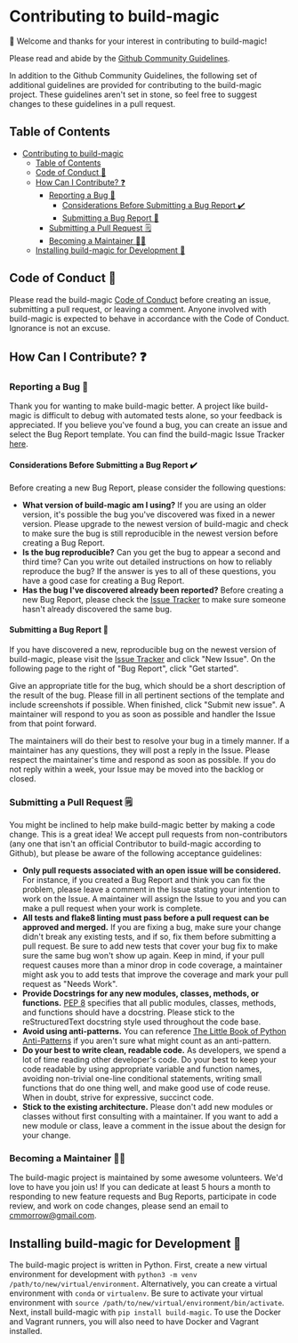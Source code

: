# Contributing to build-magic

:wave: Welcome and thanks for your interest in contributing to build-magic!

Please read and abide by the [Github Community Guidelines](https://docs.github.com/en/github/site-policy/github-community-guidelines).

In addition to the Github Community Guidelines, the following set of additional guidelines are provided for contributing to the build-magic project. These guidelines aren't set in stone, so feel free to suggest changes to these guidelines in a pull request.

## Table of Contents

- [Contributing to build-magic](#contributing-to-build-magic)
  - [Table of Contents](#table-of-contents)
  - [Code of Conduct :handshake:](#code-of-conduct-handshake)
  - [How Can I Contribute? :question:](#how-can-i-contribute-question)
    - [Reporting a Bug :bug:](#reporting-a-bug-bug)
      - [Considerations Before Submitting a Bug Report :heavy_check_mark:](#considerations-before-submitting-a-bug-report-heavy_check_mark)
      - [Submitting a Bug Report :raising_hand:](#submitting-a-bug-report-raising_hand)
    - [Submitting a Pull Request :spiral_notepad:](#submitting-a-pull-request-spiral_notepad)
    - [Becoming a Maintainer :construction_worker_woman:](#becoming-a-maintainer-construction_worker_woman)
  - [Installing build-magic for Development :construction:](#installing-build-magic-for-development-construction)

## Code of Conduct :handshake:

Please read the build-magic [Code of Conduct](https://github.com/cmmorrow/build-magic/blob/main/CODE_OF_CONDUCT.md) before creating an issue, submitting a pull request, or leaving a comment. Anyone involved with build-magic is expected to behave in accordance with the Code of Conduct. Ignorance is not an excuse.

## How Can I Contribute? :question:

### Reporting a Bug :bug:

Thank you for wanting to make build-magic better. A project like build-magic is difficult to debug with automated tests alone, so your feedback is appreciated. If you believe you've found a bug, you can create an issue and select the Bug Report template. You can find the build-magic Issue Tracker [here](https://github.com/cmmorrow/build-magic/issues).

#### Considerations Before Submitting a Bug Report :heavy_check_mark:

Before creating a new Bug Report, please consider the following questions:

- **What version of build-magic am I using?** If you are using an older version, it's possible the bug you've discovered was fixed in a newer version. Please upgrade to the newest version of build-magic and check to make sure the bug is still reproducible in the newest version before creating a Bug Report.
- **Is the bug reproducible?** Can you get the bug to appear a second and third time? Can you write out detailed instructions on how to reliably reproduce the bug? If the answer is yes to all of these questions, you have a good case for creating a Bug Report.
- **Has the bug I've discovered already been reported?** Before creating a new Bug Report, please check the [Issue Tracker](https://github.com/cmmorrow/build-magic/issues) to make sure someone hasn't already discovered the same bug.

#### Submitting a Bug Report :raising_hand:

If you have discovered a new, reproducible bug on the newest version of build-magic, please visit the [Issue Tracker](https://github.com/cmmorrow/build-magic/issues) and click "New Issue". On the following page to the right of "Bug Report", click "Get started".

Give an appropriate title for the bug, which should be a short description of the result of the bug. Please fill in all pertinent sections of the template and include screenshots if possible. When finished, click "Submit new issue". A maintainer will respond to you as soon as possible and handler the Issue from that point forward.

The maintainers will do their best to resolve your bug in a timely manner. If a maintainer has any questions, they will post a reply in the Issue. Please respect the maintainer's time and respond as soon as possible. If you do not reply within a week, your Issue may be moved into the backlog or closed.

### Submitting a Pull Request :spiral_notepad:

You might be inclined to help make build-magic better by making a code change. This is a great idea! We accept pull requests from non-contributors (any one that isn't an official Contributor to build-magic according to Github), but please be aware of the following acceptance guidelines:

- **Only pull requests associated with an open issue will be considered.** For instance, if you created a Bug Report and think you can fix the problem, please leave a comment in the Issue stating your intention to work on the Issue. A maintainer will assign the Issue to you and you can make a pull request when your work is complete.
- **All tests and flake8 linting must pass before a pull request can be approved and merged.** If you are fixing a bug, make sure your change didn't break any existing tests, and if so, fix them before submitting a pull request. Be sure to add new tests that cover your bug fix to make sure the same bug won't show up again. Keep in mind, if your pull request causes more than a minor drop in code coverage, a maintainer might ask you to add tests that improve the coverage and mark your pull request as "Needs Work".
- **Provide Docstrings for any new modules, classes, methods, or functions.** [PEP 8](https://www.python.org/dev/peps/pep-0008/#documentation-strings) specifies that all public modules, classes, methods, and functions should have a docstring. Please stick to the reStructuredText docstring style used throughout the code base.
- **Avoid using anti-patterns.** You can reference [The Little Book of Python Anti-Patterns](https://docs.quantifiedcode.com/python-anti-patterns/) if you aren't sure what might count as an anti-pattern.
- **Do your best to write clean, readable code.** As developers, we spend a lot of time reading other developer's code. Do your best to keep your code readable by using appropriate variable and function names, avoiding non-trivial one-line conditional statements, writing small functions that do one thing well, and make good use of code reuse. When in doubt, strive for expressive, succinct code.
- **Stick to the existing architecture.** Please don't add new modules or classes without first consulting with a maintainer. If you want to add a new module or class, leave a comment in the issue about the design for your change.

### Becoming a Maintainer :construction_worker_woman:

The build-magic project is maintained by some awesome volunteers. We'd love to have you join us! If you can dedicate at least 5 hours a month to responding to new feature requests and Bug Reports, participate in code review, and work on code changes, please send an email to [cmmorrow@gmail.com](mailto:cmmorrow@gmail.com).

## Installing build-magic for Development :construction:

The build-magic project is written in Python. First, create a new virtual environment for development with `python3 -m venv /path/to/new/virtual/environment`. Alternatively, you can create a virtual environment with `conda` or `virtualenv`. Be sure to activate your virtual environment with `source /path/to/new/virtual/environment/bin/activate`. Next, install build-magic with `pip install build-magic`. To use the Docker and Vagrant runners, you will also need to have Docker and Vagrant installed.